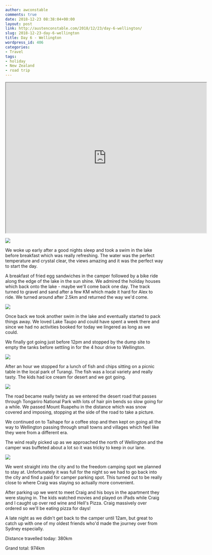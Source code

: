 ```yaml
---
author: awconstable
comments: true
date: 2018-12-23 08:38:04+00:00
layout: post
link: http://austenconstable.com/2018/12/23/day-6-wellington/
slug: 2018-12-23-day-6-wellington
title: Day 6 - Wellington
wordpress_id: 406
categories:
- Travel
tags:
- holiday
- New Zealand
- road trip
---
```


<iframe src="https://www.google.com/maps/d/embed?mid=118unoijZFNuexPXPDVXrTYFHY5_HKj7K&w=640&h=480" width="640" height="480"></iframe>

![](../../../images/2018/12/img_2418.jpg)

We woke up early after a good nights sleep and took a swim in the lake before breakfast which was really refreshing. The water was the perfect temperature and crystal clear, the views amazing and it was the perfect way to start the day.

A breakfast of fried egg sandwiches in the camper followed by a bike ride along the edge of the lake in the sun shine. We admired the holiday houses which back onto the lake - maybe we'll come back one day. The track turned to gravel and sand after a few KM which made it hard for Alex to ride. We turned around after 2.5km and returned the way we'd come.

![](../../../images/2018/12/img_2423.jpg)

Once back we took another swim in the lake and eventually started to pack things away. We loved Lake Taupo and could have spent a week there and since we had no activities booked for today we lingered as long as we could.

We finally got going just before 12pm and stopped by the dump site to empty the tanks before settling in for the 4 hour drive to Wellington.

![](../../../images/2018/12/img_2504.jpg)

After an hour we stopped for a lunch of fish and chips sitting on a picnic table in the local park of Turangi. The fish was a local variety and really tasty. The kids had ice cream for desert and we got going.

![](../../../images/2018/12/img_9982.jpg)

The road became really twisty as we entered the desert road that passes through Tongariro National Park with lots of hair pin bends so slow going for a while. We passed Mount Ruapehu in the distance which was snow covered and imposing, stopping at the side of the road to take a picture.

We continued on to Taihape for a coffee stop and then kept on going all the way to Wellington passing through small towns and villages which feel like they were from a different era.

The wind really picked up as we approached the north of Wellington and the camper was buffeted about a lot so it was tricky to keep in our lane.

![](../../../images/2018/12/img_9997.jpg)

We went straight into the city and to the freedom camping spot we planned to stay at. Unfortunately it was full for the night so we had to go back into the city and find a paid for camper parking spot. This turned out to be really close to where Craig was staying so actually more convenient.

After parking up we went to meet Craig and his boys in the apartment they were staying in. The kids watched movies and played on iPads while Craig and I caught up over red wine and Hell's Pizza. Craig massively over ordered so we'll be eating pizza for days!

A late night as we didn't get back to the camper until 12am, but great to catch up with one of my oldest friends who'd made the journey over from Sydney especially.

Distance travelled today: 380km

Grand total: 974km
